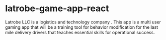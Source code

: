 # latrobe-game-app-react
Latrobe LLC  is a logistics and technology company . This app is a multi user gaming app that will be a training tool  for behavior modification for the last mile delivery drivers that teaches essential skills for operational success. 
